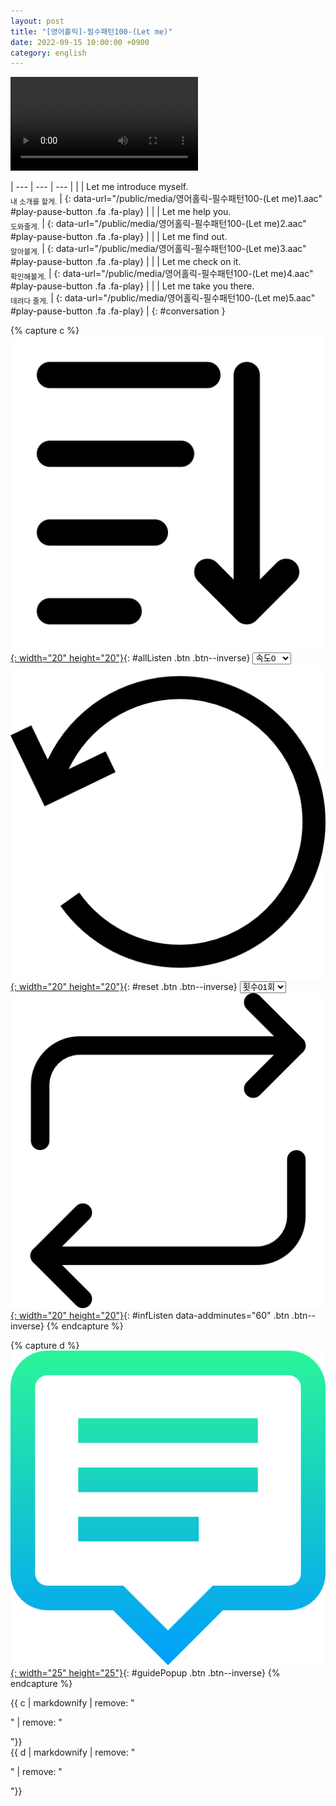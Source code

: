 ```yaml
---
layout: post
title: "[영어홀릭]-필수패턴100-(Let me)"
date: 2022-09-15 10:00:00 +0900
category: english
---
```


<div class="video-container">
    <video id="player" class="video-js vjs-default-skin vjs-big-play-centered" data-json="/public/json/영어홀릭-필수패턴100-(Let me).json"></video>
</div>

| --- | --- | --- |
| | Let me introduce myself.<br /><sub>내 소개를 할게.</sub> | [](#){: data-url="/public/media/영어홀릭-필수패턴100-(Let me)1.aac" #play-pause-button .fa .fa-play} |
| | Let me help you.<br /><sub>도와줄게.</sub> | [](#){: data-url="/public/media/영어홀릭-필수패턴100-(Let me)2.aac" #play-pause-button .fa .fa-play} |
| | Let me find out.<br /><sub>알아볼게.</sub> | [](#){: data-url="/public/media/영어홀릭-필수패턴100-(Let me)3.aac" #play-pause-button .fa .fa-play} |
| | Let me check on it.<br /><sub>확인해볼게.</sub> | [](#){: data-url="/public/media/영어홀릭-필수패턴100-(Let me)4.aac" #play-pause-button .fa .fa-play} |
| | Let me take you there.<br /><sub>데려다 줄게.</sub> | [](#){: data-url="/public/media/영어홀릭-필수패턴100-(Let me)5.aac" #play-pause-button .fa .fa-play} |
{: #conversation }

{% capture c %}
  [![](/public/icon/sorting-order-button.png){: width="20" height="20"}](#){: #allListen .btn .btn--inverse}
  <select id="playbackspeed">
    <option value="2.0">속도+2</option>
    <option value="1.5">속도+1</option>
    <option value="1.0" selected>속도0</option>
    <option value="0.75">속도-1</option>
    <option value="0.5">속도-2</option>
  </select>
  [![](/public/icon/reset-button.png){: width="20" height="20"}](#){: #reset .btn .btn--inverse}
  <select id="ringsToPlay">
    <option value="1">횟수01회</option>
    <option value="2">횟수02회</option>
    <option value="3">횟수03회</option>
    <option value="4">횟수04회</option>
    <option value="5">횟수05회</option>
    <option value="7">횟수07회</option>
    <option value="10">횟수10회</option>
  </select>
  [![](/public/icon/repeat-button.png){: width="20" height="20"}](#){: #infListen data-addminutes="60" .btn .btn--inverse}
{% endcapture %}

{% capture d %}
[![](/public/icon/open-popup-button.png){: width="25" height="25"}](#){: #guidePopup .btn .btn--inverse}
{% endcapture %}

<div class="bottom-bar">
  <div class="bottom-bar1"></div>
  <div class="bottom-bar2">{{ c | markdownify | remove: "<p>" | remove: "</p>"}}</div>
  <div class="bottom-bar3">{{ d | markdownify | remove: "<p>" | remove: "</p>"}}</div>
</div>